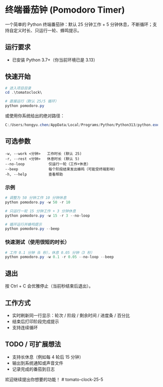 # 终端番茄钟 (Pomodoro Timer)

一个简单的 Python 终端番茄钟：默认 25 分钟工作 + 5 分钟休息，不断循环；支持自定义时长、只运行一轮、蜂鸣提示。

## 运行要求
- 已安装 Python 3.7+（你当前环境已是 3.13）

## 快速开始
```powershell
# 进入项目目录
cd .\tomatoclock\

# 直接运行（默认 25/5 循环）
python pomodoro.py
```
或使用你系统给出的绝对路径：
```powershell
C:/Users/hongyu.chen/AppData/Local/Programs/Python/Python313/python.exe pomodoro.py
```

## 可选参数
```text
-w, --work <分钟>   工作时长 (默认 25)
-r, --rest <分钟>   休息时长 (默认 5)
--no-loop           仅运行一轮（工作+休息）
--beep              每个阶段结束发出蜂鸣（可能受终端影响）
-h, --help          查看帮助
```

### 示例
```powershell
# 调整为 50 分钟工作 10 分钟休息
python pomodoro.py -w 50 -r 10

# 只运行一轮 15 分钟工作 + 3 分钟休息
python pomodoro.py -w 15 -r 3 --no-loop

# 循环运行并蜂鸣提示
python pomodoro.py --beep
```

### 快速测试（使用很短的时长）
```powershell
# 工作 0.1 分钟（6 秒），休息 0.05 分钟（3 秒）
python pomodoro.py -w 0.1 -r 0.05 --no-loop --beep
```

## 退出
按 Ctrl + C 会优雅停止（当前秒结束后退出）。

## 工作方式
- 实时刷新同一行显示：轮次 / 阶段 / 剩余时间 / 进度条 / 百分比
- 结束后打印阶段完成提示
- 支持连续循环

## TODO / 可扩展想法
- 支持长休息（例如每 4 轮后 15 分钟）
- 输出到系统通知或声音文件
- 记录完成的番茄到日志

欢迎继续提出你想要的功能！
#   t o m a t o - c l o c k - 2 5 - 5  
 